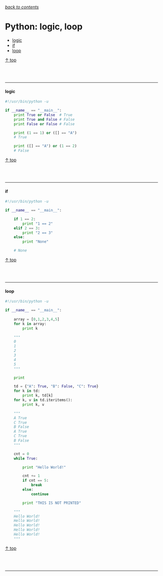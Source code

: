 [*back to contents*](https://github.com/gyuho/learn#contents)
<br>

# Python: logic, loop

- [logic](#logic)
- [if](#if)
- [loop](#loop)

[↑ top](#python-logic-loop)
<br><br><br><br>
<hr>








#### logic

```python
#!/usr/bin/python -u

if __name__ == "__main__":
    print True or False  # True
    print True and False # False
    print False or False # False

    print (1 == 1) or ([] == "A")
    # True

    print ([] == "A") or (1 == 2)
    # False 
```

[↑ top](#python-logic-loop)
<br><br><br><br>
<hr>









#### if

```python
#!/usr/bin/python -u

if __name__ == "__main__":

    if 1 == 2:
        print "1 == 2"
    elif 2 == 3:
        print "2 == 3"
    else:
        print "None"

    # None
```

[↑ top](#python-logic-loop)
<br><br><br><br>
<hr>








#### loop

```python
#!/usr/bin/python -u

if __name__ == "__main__":
    
    array = [0,1,2,3,4,5]
    for k in array:
        print k

    """
    0
    1
    2
    3
    4
    5
    """

    print

    td = {"A": True, "B": False, "C": True}
    for k in td:
        print k, td[k]
    for k, v in td.iteritems():
        print k, v

    """
    A True
    C True
    B False
    A True
    C True
    B False
    """

    cnt = 0
    while True:

        print "Hello World!"

        cnt += 1
        if cnt == 5:
            break
        else:
            continue

        print "THIS IS NOT PRINTED"

    """
    Hello World!
    Hello World!
    Hello World!
    Hello World!
    Hello World!
    """
```

[↑ top](#python-logic-loop)
<br><br><br><br>
<hr>
